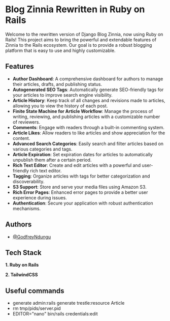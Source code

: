 # Blog Zinnia Rewritten in Ruby on Rails

Welcome to the rewritten version of Django Blog Zinnia, now using Ruby on Rails! This project aims to bring the powerful and extendable features of Zinnia to the Rails ecosystem. Our goal is to provide a robust blogging platform that is easy to use and highly customizable.

## Features

- **Author Dashboard**: A comprehensive dashboard for authors to manage their articles, drafts, and publishing status.
- **Autogenerated SEO Tags**: Automatically generate SEO-friendly tags for your articles to improve search engine visibility.
- **Article History**: Keep track of all changes and revisions made to articles, allowing you to view the history of each post.
- **Finite State Machine for Article Workflow**: Manage the process of writing, reviewing, and publishing articles with a customizable number of reviewers.
- **Comments**: Engage with readers through a built-in commenting system.
- **Article Likes**: Allow readers to like articles and show appreciation for the content.
- **Advanced Search Categories**: Easily search and filter articles based on various categories and tags.
- **Article Expiration**: Set expiration dates for articles to automatically unpublish them after a certain period.
- **Rich Text Editor**: Create and edit articles with a powerful and user-friendly rich text editor.
- **Tagging**: Organize articles with tags for better categorization and discoverability.
- **S3 Support**: Store and serve your media files using Amazon S3.
- **Rich Error Pages**: Enhanced error pages to provide a better user experience during issues.
- **Authentication**: Secure your application with robust authentication mechanisms.

## Authors

- [@GodfreyNdungu](https://github.com/Godfrey-Ndungu)


## Tech Stack

**1. Ruby on Rails**

**2. TailwindCSS** 

##  Useful commands
- generate admin:rails generate trestle:resource Article
- rm tmp/pids/server.pid
- EDITOR="nano" bin/rails credentials:edit



